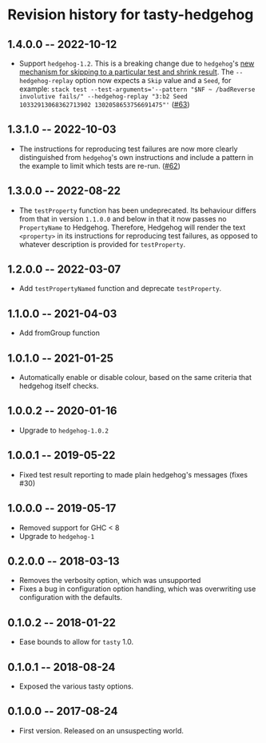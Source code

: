 # Revision history for tasty-hedgehog

## 1.4.0.0 -- 2022-10-12

* Support `hedgehog-1.2`. This is a breaking change due to `hedgehog`'s [new mechanism for skipping to a particular test and shrink result](https://github.com/hedgehogqa/haskell-hedgehog/pull/454). The `--hedgehog-replay` option now expects a `Skip` value and a `Seed`, for example: `stack test --test-arguments='--pattern "$NF ~ /badReverse involutive fails/" --hedgehog-replay "3:b2 Seed 10332913068362713902 1302058653756691475"'` ([#63](https://github.com/qfpl/tasty-hedgehog/pull/63))

## 1.3.1.0 -- 2022-10-03

* The instructions for reproducing test failures are now more clearly distinguished from `hedgehog`'s own instructions and include a pattern in the example to limit which tests are re-run. ([#62](https://github.com/qfpl/tasty-hedgehog/pull/62))

## 1.3.0.0 -- 2022-08-22

* The `testProperty` function has been undeprecated. Its behaviour differs from that in version `1.1.0.0` and below in that it now passes no `PropertyName` to Hedgehog. Therefore, Hedgehog will render the text `<property>` in its instructions for reproducing test failures, as opposed to whatever description is provided for `testProperty`.

## 1.2.0.0 -- 2022-03-07

* Add `testPropertyNamed` function and deprecate `testProperty`.

## 1.1.0.0 -- 2021-04-03

* Add fromGroup function

## 1.0.1.0 -- 2021-01-25

* Automatically enable or disable colour, based on the same criteria
  that hedgehog itself checks.

## 1.0.0.2  -- 2020-01-16

* Upgrade to `hedgehog-1.0.2`

## 1.0.0.1  -- 2019-05-22

* Fixed test result reporting to made plain hedgehog's messages (fixes #30)

## 1.0.0.0  -- 2019-05-17

* Removed support for GHC < 8
* Upgrade to `hedgehog-1`

## 0.2.0.0  -- 2018-03-13

* Removes the verbosity option, which was unsupported
* Fixes a bug in configuration option handling, which
  was overwriting use configuration with the defaults.

## 0.1.0.2  -- 2018-01-22

* Ease bounds to allow for `tasty` 1.0.

## 0.1.0.1  -- 2018-08-24

* Exposed the various tasty options.

## 0.1.0.0  -- 2017-08-24

* First version. Released on an unsuspecting world.
